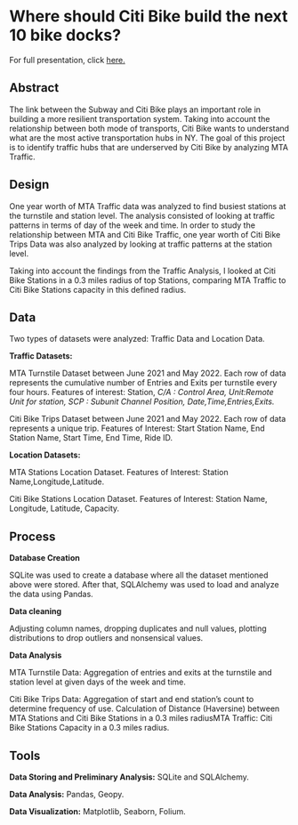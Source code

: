 # Where should Citi Bike build the next 10 bike docks?

For full presentation, click [here.](https://github.com/riwasabri/Where-should-Citi-Bike-build-the-next-10-bike-docks-/blob/master/EDA-Presentation.pdf)

## **Abstract**

The link between the Subway and Citi Bike plays an important role in building a more resilient transportation system. Taking into account the relationship between both mode of transports, Citi Bike wants to understand what are the most active transportation hubs in NY. The goal of this project is to identify traffic hubs that are underserved by Citi Bike by analyzing MTA Traffic. 

## **Design**

One year worth of MTA Traffic data was analyzed to find busiest stations at the turnstile and station level. The analysis consisted of looking at traffic patterns in terms of day of the week and time. In order to study the relationship between MTA and Citi Bike Traffic, one year worth of Citi Bike Trips Data was also analyzed by looking at traffic patterns at the station level. 

Taking into account the findings from the Traffic Analysis, I looked at Citi Bike Stations in a 0.3 miles radius of top Stations, comparing MTA Traffic to Citi Bike Stations capacity in this defined radius. 

## **Data**

Two types of datasets were analyzed: Traffic Data and Location Data.

**Traffic Datasets:**

MTA Turnstile Dataset between June 2021 and May 2022. Each row of data represents the cumulative number of Entries and Exits per turnstile every four hours. Features of interest: Station, *C/A : Control Area, Unit:Remote Unit for station, SCP : Subunit Channel Position, Date,Time,Entries,Exits.*

Citi Bike Trips Dataset between June 2021 and May 2022. Each row of data represents a unique trip. Features of Interest: Start Station Name, End Station Name, Start Time, End Time, Ride ID.

**Location Datasets:**

MTA Stations Location Dataset. Features of Interest: Station Name,Longitude,Latitude.

Citi Bike Stations Location Dataset. Features of Interest: Station Name, Longitude, Latitude, Capacity.

## **Process**

**Database Creation** 

SQLite was used to create a database where all the dataset mentioned above were stored. After that, SQLAlchemy was used to load and analyze the data using Pandas. 

**Data cleaning**

Adjusting column names, dropping duplicates and null values, plotting distributions to drop outliers and nonsensical values. 

**Data Analysis**

MTA Turnstile Data: Aggregation of entries and exits at the turnstile and station level at given days of the week and time. 

Citi Bike Trips Data: Aggregation of start and end station’s count to determine frequency of use. Calculation of Distance (Haversine) between MTA Stations and Citi Bike Stations in a 0.3 miles radiusMTA Traffic: Citi Bike Stations Capacity in a 0.3 miles radius. 

## **Tools**

**Data Storing and Preliminary Analysis:** SQLite and SQLAlchemy.

**Data Analysis:** Pandas, Geopy.

**Data Visualization:** Matplotlib, Seaborn, Folium.
